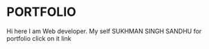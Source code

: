 # PORTFOLIO
Hi here I am Web developer.
My self SUKHMAN SINGH SANDHU
for portfolio click on it link
